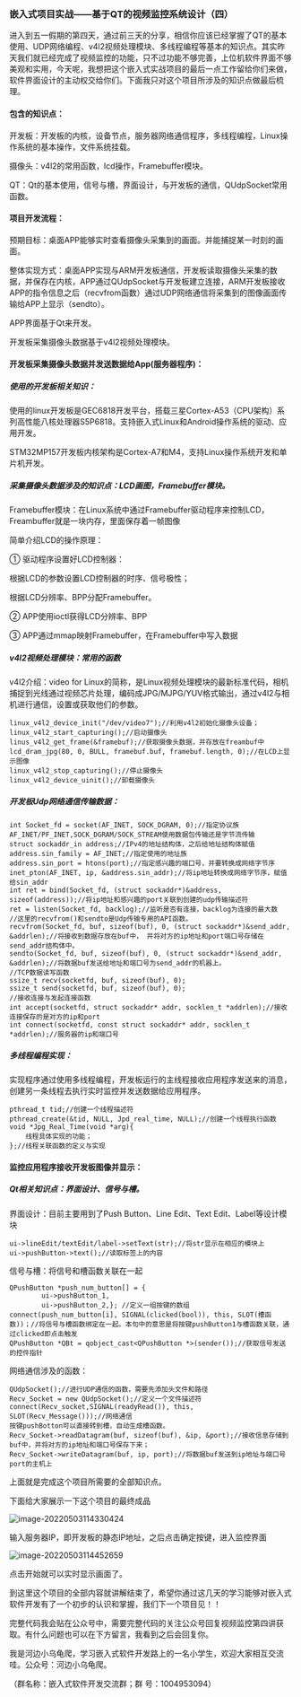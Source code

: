 ### 嵌入式项目实战——基于QT的视频监控系统设计（四）

进入到五一假期的第四天，通过前三天的分享，相信你应该已经掌握了QT的基本使用、UDP网络编程、v4l2视频处理模块、多线程编程等基本的知识点。其实昨天我们就已经完成了视频监控的功能，只不过功能不够完善，上位机软件界面不够美观和实用，今天呢，我想把这个嵌入式实战项目的最后一点工作留给你们来做，软件界面设计的主动权交给你们。下面我只对这个项目所涉及的知识点做最后梳理。

#### 包含的知识点：

开发板：开发板的内核，设备节点，服务器网络通信程序，多线程编程，Linux操作系统的基本操作，文件系统挂载。

摄像头：v4l2的常用函数，lcd操作，Framebuffer模块。

QT：Qt的基本使用，信号与槽，界面设计，与开发板的通信，QUdpSocket常用函数。

#### 项目开发流程：

预期目标：桌面APP能够实时查看摄像头采集到的画面。并能捕捉某一时刻的画面。

整体实现方式：桌面APP实现与ARM开发板通信，开发板读取摄像头采集的数据，并保存在内核，APP通过QUdpSocket与开发板建立连接，ARM开发板接收APP的指令信息之后（recvfrom函数）通过UDP网络通信将采集到的图像画面传输给APP上显示（sendto）。

APP界面基于Qt来开发。

开发板采集摄像头数据基于v4l2视频处理模块。

#### 开发板采集摄像头数据并发送数据给App(服务器程序)：

##### 使用的开发板相关知识：

使用的linux开发板是GEC6818开发平台，搭载三星Cortex-A53（CPU架构）系列高性能八核处理器S5P6818。支持嵌入式Linux和Android操作系统的驱动、应用开发。

STM32MP157开发板内核架构是Cortex-A7和M4，支持Linux操作系统开发和单片机开发。

##### 采集摄像头数据涉及的知识点：LCD画图，Framebuffer模块。

Framebuffer模块：在Linux系统中通过Framebuffer驱动程序来控制LCD，Freambuffer就是一块内存，里面保存着一帧图像

简单介绍LCD的操作原理：

① 驱动程序设置好LCD控制器：

根据LCD的参数设置LCD控制器的时序、信号极性；

根据LCD分辨率、BPP分配Framebuffer。

② APP使用ioctl获得LCD分辨率、BPP

③ APP通过mmap映射Framebuffer，在Framebuffer中写入数据

##### v4l2视频处理模块：常用的函数

v4l2介绍：video for Linux的简称，是Linux视频处理模块的最新标准代码，相机捕捉到光线通过视频芯片处理，编码成JPG/MJPG/YUV格式输出，通过v4l2与相机进行通信，设置或获取他们的参数。

```
linux_v4l2_device_init("/dev/video7");//利用v4l2初始化摄像头设备；
linux_v4l2_start_capturing();//启动摄像头
linus_v4l2_get_frame(&framebuf);//获取摄像头数据，并存放在freambuf中
lcd_dram_jpg(80, 0, BULL, framebuf.buf, framebuf.length, 0);//在LCD上显示图像
linux_v4l2_stop_capturing();//停止摄像头
linux_v4l2_device_uinit();//卸载摄像头
```

##### 开发板Udp网络通信传输数据：

```
int Socket_fd = socket(AF_INET, SOCK_DGRAM, 0);//指定协议族AF_INET/PF_INET,SOCK_DGRAM/SOCK_STREAM使用数据包传输还是字节流传输
struct sockaddr_in address;//IPv4的地址结构体，之后给地址结构体赋值
address.sin_family = AF_INET;//指定使用的地址族
address.sin_port = htons(port);//指定感兴趣的端口号，并要转换成网络字节序
inet_pton(AF_INET, ip, &address.sin_addr);//将ip地址转换成网络字节序，赋值给sin_addr
int ret = bind(Socket_fd, (struct sockaddr*)&address, sizeof(address));//将ip地址和感兴趣的port关联到创建的udp传输描述符
ret = listen(Socket_fd, backlog);//监听是否有连接，backlog为连接的最大数
//这里的recvfrom()和sendto是Udp传输专用的API函数。
recvfrom(Socket_fd, buf, sizeof(buf), 0, (struct sockaddr*)&send_addr, &addrlen);//将接收到数据存放在buf中， 并将对方的ip地址和port端口号存储在send_addr结构体中。
sendto(Socket_fd, buf, sizeof(buf), 0, (struct sockaddr*)&send_addr, &addrlen);//将数据buf发送给地址和端口号为send_addr的机器上。
//TCP数据读写函数
ssize_t recv(socketfd, buf, sizeof(buf), 0);
ssize_t send(socketfd, buf, sizeof(buf), 0);
//接收连接与发起连接函数
int accept(socketfd, struct sockaddr* addr, socklen_t *addrlen);//接收连接保存的是对方的ip和port
int connect(socketfd, const struct sockaddr* addr, socklen_t *addrlen);//服务器的ip和端口号
```

##### 多线程编程实现：

实现程序通过使用多线程编程，开发板运行的主线程接收应用程序发送来的消息，创建另一条线程去执行实时监控并发送数据给应用程序。

```
pthread_t tid;//创建一个线程描述符
pthread_create(&tid, NULL, Jpd_real_time, NULL);//创建一个线程执行函数
void *Jpg_Real_Time(void *arg){
	线程具体实现的功能；
};//线程关联函数的定义与实现
```

#### 监控应用程序接收开发板图像并显示：

##### Qt相关知识点：界面设计、信号与槽。

界面设计：目前主要用到了Push Button、Line Edit、Text Edit、Label等设计模块

```
ui->lineEdit/textEdit/label->setText(str);//将str显示在相应的模块上
ui->pushButton->text();//读取标签上的内容
```

信号与槽：将信号和槽函数关联在一起

```
QPushButton *push_num_button[] = {
        ui->pushButton_1,
        ui->pushButton_2,};	//定义一组按键的数组
connect(push_num_button[i], SIGNAL(clicked(bool)), this, SLOT(槽函数))；//将信号与槽函数绑定在一起。本句中的意思是将按键pushButton1与槽函数关联，通过clicked即点击触发
QPushButton *QBt = qobject_cast<QPushButton *>(sender());//获取信号发送的控件指针
```

网络通信涉及的函数：

```
QUdpSocket();//进行UDP通信的函数，需要先添加头文件和路径
Recv_Socket = new QUdpSocket();//定义一个文件描述符
connect(Recv_socket,SIGNAL(readyRead()), this, SLOT(Recv_Message()));//网络通信
按键pushBotton可以直接转到槽，自动生成槽函数。
Recv_Socket->readDatagram(buf, sizeof(buf), &ip, &port);//接收信息存储到buf中，并将对方的ip地址和端口号保存下来；
Recv_Socket->writeDatagram(buf, ip, port);//将数据buf发送到ip地址与端口号port的主机上
```

上面就是完成这个项目所需要的全部知识点。

下面给大家展示一下这个项目的最终成品

![image-20220503114330424](https://s2.loli.net/2022/05/27/xCNaMJvbzedXGSK.png)

输入服务器IP，即开发板的静态IP地址，之后点击确定按键，进入监控界面

![image-20220503114452659](https://s2.loli.net/2022/05/27/gHfwPUydTmJjoCi.png)

点击开始就可以实时显示画面了。

到这里这个项目的全部内容就讲解结束了，希望你通过这几天的学习能够对嵌入式软件开发有了一个初步的认识和掌握，我们下一个项目见！！

完整代码我会贴在公众号中，需要完整代码的关注公众号回复视频监控第四讲获取。有什么问题也可以在下方留言，我看到之后会回复你。

我是河边小乌龟爬，学习嵌入式软件开发路上的一名小学生，欢迎大家相互交流哇。公众号：河边小乌龟爬。

（群名称：嵌入式软件开发交流群；群 号：1004953094）